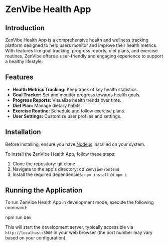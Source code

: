 # ZenVibe Health App

## Introduction
ZenVibe Health App is a comprehensive health and wellness tracking platform designed to help users monitor and improve their health metrics. With features like goal tracking, progress reports, diet plans, and exercise routines, ZenVibe offers a user-friendly and engaging experience to support a healthy lifestyle.

## Features
- **Health Metrics Tracking:** Keep track of key health statistics.
- **Goal Tracker:** Set and monitor progress towards health goals.
- **Progress Reports:** Visualize health trends over time.
- **Diet Plan:** Manage dietary habits.
- **Exercise Routine:** Schedule and follow exercise plans.
- **User Settings:** Customize user profiles and settings.

## Installation

Before installing, ensure you have [Node.js](https://nodejs.org/) installed on your system. 

To install the ZenVibe Health App, follow these steps:

1. Clone the repository: git clone 
2. Navigate to the app's directory: cd `ZenVibeFrontend`
3. Install the required dependencies: `npm install` or `npm i`

## Running the Application

To run ZenVibe Health App in development mode, execute the following command:

npm run dev


This will start the development server, typically accessible via `http://localhost:3000` in your web browser (the port number may vary based on your configuration).